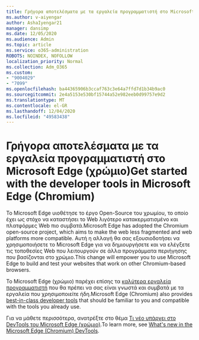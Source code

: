 ```yaml
---
title: Γρήγορα αποτελέσματα με τα εργαλεία προγραμματιστή στο Microsoft Edge (χρώμιο)
ms.author: v-aiyengar
author: AshaIyengar21
manager: dansimp
ms.date: 12/05/2020
ms.audience: Admin
ms.topic: article
ms.service: o365-administration
ROBOTS: NOINDEX, NOFOLLOW
localization_priority: Normal
ms.collection: Adm_O365
ms.custom:
- "9004029"
- "7099"
ms.openlocfilehash: ba44365906b3ccaf763c3e64a7ffd7d1b34b9ac0
ms.sourcegitcommit: 2e4a5153e530bf15744a52e982eeb0d99757e9d2
ms.translationtype: MT
ms.contentlocale: el-GR
ms.lasthandoff: 12/04/2020
ms.locfileid: "49583438"
---
```

# <a name="get-started-with-the-developer-tools-in-microsoft-edge-chromium"></a><span data-ttu-id="ce6f2-102">Γρήγορα αποτελέσματα με τα εργαλεία προγραμματιστή στο Microsoft Edge (χρώμιο)</span><span class="sxs-lookup"><span data-stu-id="ce6f2-102">Get started with the developer tools in Microsoft Edge (Chromium)</span></span>

<span data-ttu-id="ce6f2-103">Το Microsoft Edge υιοθέτησε το έργο Open-Source του χρωμίου, το οποίο έχει ως στόχο να καταστήσει το Web λιγότερο κατακερματισμένο και πλατφόρμες Web πιο συμβατά.</span><span class="sxs-lookup"><span data-stu-id="ce6f2-103">Microsoft Edge has adopted the Chromium open-source project, which aims to make the web less fragmented and web platforms more compatible.</span></span> <span data-ttu-id="ce6f2-104">Αυτή η αλλαγή θα σας εξουσιοδοτήσει να χρησιμοποιήσετε το Microsoft Edge για να δημιουργήσετε και να ελέγξετε τις τοποθεσίες Web που λειτουργούν σε άλλα προγράμματα περιήγησης που βασίζονται στο χρώμιο.</span><span class="sxs-lookup"><span data-stu-id="ce6f2-104">This change will empower you to use Microsoft Edge to build and test your websites that work on other Chromium-based browsers.</span></span>

<span data-ttu-id="ce6f2-105">Το Microsoft Edge (χρώμιο) παρέχει επίσης τα [καλύτερα εργαλεία προγραμματιστή](https://go.microsoft.com/fwlink/?linkid=2134941) που θα πρέπει να σας είναι γνωστά και συμβατά με τα εργαλεία που χρησιμοποιείτε ήδη.</span><span class="sxs-lookup"><span data-stu-id="ce6f2-105">Microsoft Edge (Chromium) also provides [best-in-class developer tools](https://go.microsoft.com/fwlink/?linkid=2134941) that should be familiar to you and compatible with the tools you already use.</span></span>

<span data-ttu-id="ce6f2-106">Για να μάθετε περισσότερα, ανατρέξτε στο θέμα [Τι νέο υπάρχει στο DevTools του Microsoft Edge (χρώμιο)](https://go.microsoft.com/fwlink/?linkid=2135020).</span><span class="sxs-lookup"><span data-stu-id="ce6f2-106">To learn more, see [What's new in the Microsoft Edge (Chromium) DevTools](https://go.microsoft.com/fwlink/?linkid=2135020).</span></span>